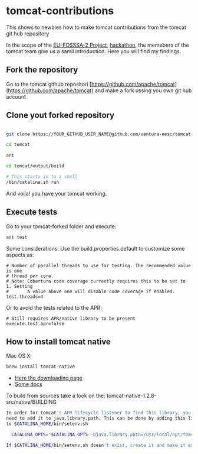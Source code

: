 # tomcat-contributions

  This shows to newbies how to make tomcat contributions from the tomcat git hub repository

  In the scope of the [EU-FOSSSA-2 Project](https://joinup.ec.europa.eu/collection/eu-fossa-2), [hackathon](https://eufossahackathon.bemyapp.com/), the memebers of the tomcat team give us a samll introduction. Here you will find my findings.


## Fork the repository

Go to the tomcat github repositori [https://github.com/apache/tomcat](https://github.com/apache/tomcat) and make a fork ussing you own git hub account

## Clone yout forked repository

```bash

git clone https://YOUR_GITHUB_USER_NAME@github.com/ventura-eesc/tomcat

cd tomcat

ant

cd tomcat/output/build

# This starts in to a shell
/bin/catalina.sh run

```

And voila! you have your tomcat working.

## Execute tests

Go to your tomcat-forked folder and execute:

```bash
ant test
```


Some considerations:
Use the build.properties.default to customize some aspects as:

```
# Number of parallel threads to use for testing. The recommended value is one
# thread per core.
# Note: Cobertura code coverage currently requires this to be set to 1. Setting
#       a value above one will disable code coverage if enabled.
test.threads=4
```

Or to avoid the tests related to the APR:

```
# Still requires APR/native library to be present
execute.test.apr=false
```

## How to install tomcat native

Mac OS X:

```bash
brew install tomcat-native
```

* [Here the downloading page](http://tomcat.apache.org/download-native.cgi)
* [Some docs](https://tomcat.apache.org/native-doc/)

To build from sources take a look on the: tomcat-native-1.2.8-src/native/BUILDING



```bash
In order for tomcat's APR lifecycle listener to find this library, you'll
need to add it to java.library.path. This can be done by adding this line
to $CATALINA_HOME/bin/setenv.sh

  CATALINA_OPTS="$CATALINA_OPTS -Djava.library.path=/usr/local/opt/tomcat-native/lib"

If $CATALINA_HOME/bin/setenv.sh doesn't exist, create it and make it executable.
```

